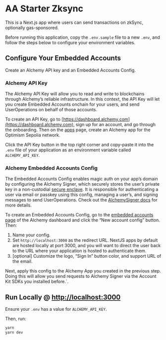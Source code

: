 # AA Starter Zksync

This is a Next.js app where users can send transactions on zkSync, optionally gas-sponsored.

Before running this application, copy the `.env.sample` file to a new `.env`, and follow the steps below to configure your environment variables.

## Configure Your Embedded Accounts

Create an Alchemy API key and an Embedded Accounts Config.

### Alchemy API Key

The Alchemy API Key will allow you to read and write to blockchains through Alchemy’s reliable infrastructure. In this context, the API Key will let you create Embedded Accounts onchain for your users, and send UserOperations on behalf of those accounts.

To create an API Key, go to [https://dashboard.alchemy.com](https://dashboard.alchemy.com), sign up for an account, and go through the onboarding. Then on the [apps](https://dashboard.alchemy.com/apps) page, create an Alchemy app for the Optimism Sepolia network.

Click the API Key button in the top right corner and copy-paste it into the `.env` file of your application as an environment variable called `ALCHEMY_API_KEY`.

### Alchemy Embedded Accounts Config

The Embedded Accounts Config enables magic auth on your app’s domain by configuring the Alchemy Signer, which securely stores the user’s private key in a non-custodial [secure enclave](https://docs.turnkey.com/security/our-approach). It is responsible for authenticating a user via email or passkey using this config, managing a user’s, and signing messages to send UserOperations. Check out the [AlchemySigner docs](https://accountkit.alchemy.com/packages/aa-alchemy/signer/overview.html) for more details.

To create an Embedded Accounts Config, go to the [embedded accounts page](https://dashboard.alchemy.com/accounts) of the Alchemy dashboard and click the “New account config” button. Then:

1. Name your config.
2. Set `http://localhost:3000` as the redirect URL. NextJS apps by default are hosted locally at port 3000, and you will want to direct the user back to the URL where your application is hosted to authenticate them.
3. [optional] Customize the logo, “Sign In” button color, and support URL of the email.

Next, apply this config to the Alchemy App you created in the previous step. Doing this will allow you send requests to Alchemy Signer via the Account Kit SDKs you installed before.`.

## Run Locally @ [http://localhost:3000](http://localhost:3000)

Ensure your `.env` has a value for `ALCHEMY_API_KEY`.

Then, run:

```bash
yarn
yarn dev
```
